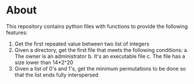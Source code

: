 # About
This repository contains python files with functions to provide the following features:
1. Get the first repeated value between two list of integers
2. Given a directory, get the first file that meets the following conditions:
  a. The owner is an administrator
  b. It's an executable file
  c. The file has a size lower than 14*2^20
3. Given a list of 0's and 1's, get the minimum permutations to be done so that the list ends fully interspersed


